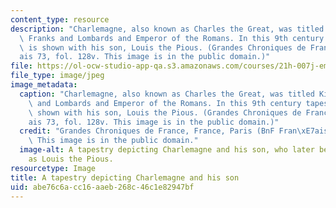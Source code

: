 ```yaml
---
content_type: resource
description: "Charlemagne, also known as Charles the Great, was titled King of the\
  \ Franks and Lombards and Emperor of the Romans. In this 9th century tapestry, he\
  \ is shown with his son, Louis the Pious. (Grandes Chroniques de France, BnF Fran\xE7\
  ais 73, fol. 128v. This image is in the public domain.)"
file: https://ol-ocw-studio-app-qa.s3.amazonaws.com/courses/21h-007j-empire-introduction-to-ancient-and-medieval-studies-fall-2012/abe76c6acc16aaeb268c46c1e82947bf_21h-007f12.jpg
file_type: image/jpeg
image_metadata:
  caption: "Charlemagne, also known as Charles the Great, was titled King of the Franks\
    \ and Lombards and Emperor of the Romans. In this 9th century tapestry, he is\
    \ shown with his son, Louis the Pious. (Grandes Chroniques de France, BnF Fran\xE7\
    ais 73, fol. 128v. This image is in the public domain.)"
  credit: "Grandes Chroniques de France, France, Paris (BnF Fran\xE7ais 73, fol. 128v).\
    \ This image is in the public domain."
  image-alt: A tapestry depicting Charlemagne and his son, who later became known
    as Louis the Pious.
resourcetype: Image
title: A tapestry depicting Charlemagne and his son
uid: abe76c6a-cc16-aaeb-268c-46c1e82947bf
---
```

